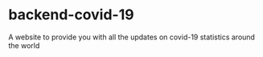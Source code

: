 # backend-covid-19
A website to provide you with all the updates on covid-19 statistics around the world
